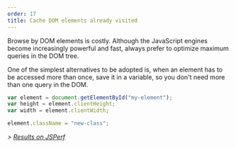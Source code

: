 ```yaml
---
order: 17
title: Cache DOM elements already visited
---
```


Browse by DOM elements is costly. Although the JavaScript engines become increasingly powerful and fast, always prefer to optimize maximum queries in the DOM tree.

One of the simplest alternatives to be adopted is, when an element has to be accessed more than once, save it in a variable, so you don't need more than one query in the DOM.

```js
var element = document.getElementById("my-element");
var height = element.clientHeight;
var width = element.clientWidth;

element.className = "new-class";
```

*> [Results on JSPerf](http://jsperf.com/browser-diet-dom-manipulation)*
